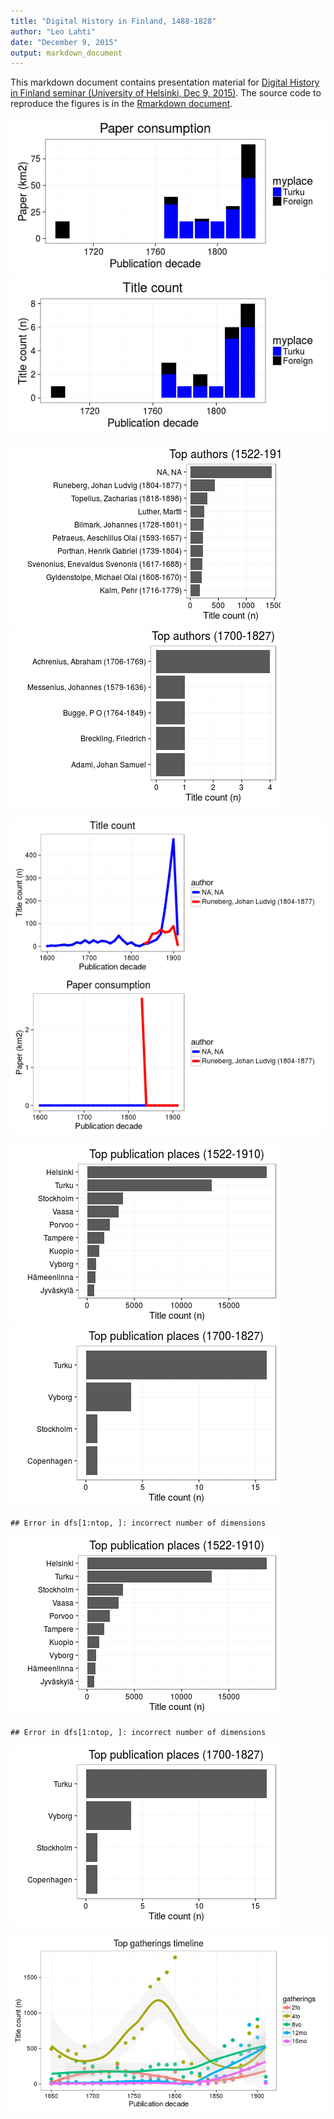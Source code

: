 ```yaml
---
title: "Digital History in Finland, 1488-1828"
author: "Leo Lahti"
date: "December 9, 2015"
output: markdown_document
---
```


This markdown document contains presentation material for [Digital History in Finland seminar (University of Helsinki, Dec 9, 2015)](http://blogs.helsinki.fi/mstolone/2015/09/21/call-for-papers-digital-history-in-finland-wednesday-9-12-2015/). The source code to reproduce the figures is in the [Rmarkdown document](https://github.com/rOpenGov/fennica/blob/master/inst/examples/20151209-HelsinkiDH.Rmd).




![plot of chunk 20151209-HDH-TurkuVSOthers](figure/20151209-HDH-TurkuVSOthers-1.png)![plot of chunk 20151209-HDH-TurkuVSOthers](figure/20151209-HDH-TurkuVSOthers-2.png)



![plot of chunk 20151209-HDH-Author](figure/20151209-HDH-Author-1.png)![plot of chunk 20151209-HDH-Author](figure/20151209-HDH-Author-2.png)


![plot of chunk 20151209-HDH-topauthor](figure/20151209-HDH-topauthor-1.png)![plot of chunk 20151209-HDH-topauthor](figure/20151209-HDH-topauthor-2.png)

![plot of chunk 20151209-HDH-topplace](figure/20151209-HDH-topplace-1.png)![plot of chunk 20151209-HDH-topplace](figure/20151209-HDH-topplace-2.png)


```
## Error in dfs[1:ntop, ]: incorrect number of dimensions
```

![plot of chunk 20151209-HDH-toptopic](figure/20151209-HDH-toptopic-1.png)

```
## Error in dfs[1:ntop, ]: incorrect number of dimensions
```

![plot of chunk 20151209-HDH-toptopic](figure/20151209-HDH-toptopic-2.png)

![plot of chunk 20151209-HDH-topg](figure/20151209-HDH-topg-1.png)
